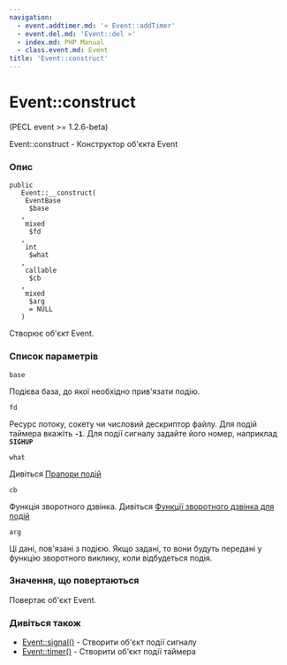 ```yaml
---
navigation:
  - event.addtimer.md: '« Event::addTimer'
  - event.del.md: 'Event::del »'
  - index.md: PHP Manual
  - class.event.md: Event
title: 'Event::construct'
---
```

# Event::construct

(PECL event >= 1.2.6-beta)

Event::construct - Конструктор об'єкта Event

### Опис

```methodsynopsis
public
   Event::__construct(    
    EventBase
     $base
   ,    
    mixed
     $fd
   ,    
    int
     $what
   ,    
    callable
     $cb
   ,    
    mixed
     $arg
     = NULL
   )
```

Створює об'єкт Event.

### Список параметрів

`base`

Подієва база, до якої необхідно прив'язати подію.

`fd`

Ресурс потоку, сокету чи числовий дескриптор файлу. Для подій таймера вкажіть **`-1`**. Для події сигналу задайте його номер, наприклад **`SIGHUP`**

`what`

Дивіться [Прапори подій](event.flags.md)

`cb`

Функція зворотного дзвінка. Дивіться [Функції зворотного дзвінка для подій](event.callbacks.md)

`arg`

Ці дані, пов'язані з подією. Якщо задані, то вони будуть передані у функцію зворотного виклику, коли відбудеться подія.

### Значення, що повертаються

Повертає об'єкт Event.

### Дивіться також

-   [Event::signal()](event.signal.md) - Створити об'єкт події сигналу
-   [Event::timer()](event.timer.md) - Створити об'єкт події таймера
